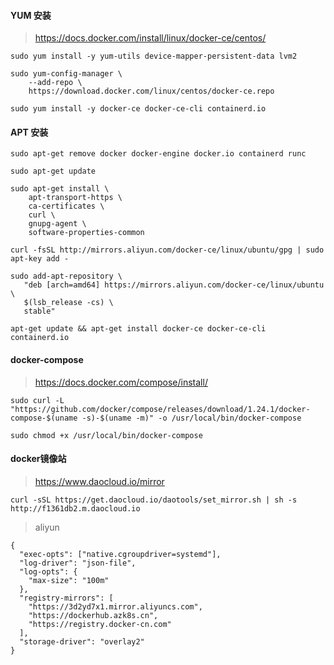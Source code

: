 #### YUM 安装

> https://docs.docker.com/install/linux/docker-ce/centos/

```shell
sudo yum install -y yum-utils device-mapper-persistent-data lvm2
  
sudo yum-config-manager \
    --add-repo \
    https://download.docker.com/linux/centos/docker-ce.repo
    
sudo yum install -y docker-ce docker-ce-cli containerd.io
```

#### APT 安装

```
sudo apt-get remove docker docker-engine docker.io containerd runc

sudo apt-get update

sudo apt-get install \
    apt-transport-https \
    ca-certificates \
    curl \
    gnupg-agent \
    software-properties-common

curl -fsSL http://mirrors.aliyun.com/docker-ce/linux/ubuntu/gpg | sudo apt-key add -

sudo add-apt-repository \
   "deb [arch=amd64] https://mirrors.aliyun.com/docker-ce/linux/ubuntu \
   $(lsb_release -cs) \
   stable"

apt-get update && apt-get install docker-ce docker-ce-cli containerd.io
```

#### docker-compose

> https://docs.docker.com/compose/install/

```shell
sudo curl -L "https://github.com/docker/compose/releases/download/1.24.1/docker-compose-$(uname -s)-$(uname -m)" -o /usr/local/bin/docker-compose

sudo chmod +x /usr/local/bin/docker-compose
```

#### docker镜像站

> https://www.daocloud.io/mirror

```shell
curl -sSL https://get.daocloud.io/daotools/set_mirror.sh | sh -s http://f1361db2.m.daocloud.io
```

> aliyun

```
{
  "exec-opts": ["native.cgroupdriver=systemd"],
  "log-driver": "json-file",
  "log-opts": {
    "max-size": "100m"
  },
  "registry-mirrors": [
    "https://3d2yd7x1.mirror.aliyuncs.com",
    "https://dockerhub.azk8s.cn",
    "https://registry.docker-cn.com"
  ],
  "storage-driver": "overlay2"
}
```


